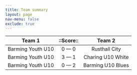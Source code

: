 ```yaml
---
title: Team summary
layout: page
nav-menu: false
exclude: true
---
```




|      Team 1       |  ::Score::  |      Team 2       |
|:-----------------:|:-----------:|:-----------------:|
| Barming Youth U10 | 0 &mdash; 0 |   Rusthall City   |
| Barming Youth U10 | 3 &mdash; 1 | Charing U10 White |
| Barming Youth U10 | 0 &mdash; 2 | Barming U10 Blues |

 <br /><br /><br />